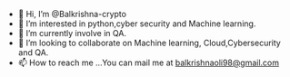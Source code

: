 - 👋 Hi, I’m @Balkrishna-crypto
- 👀 I’m interested in python,cyber security and Machine learning.
- 🌱 I’m currently involve in QA.
- 💞️ I’m looking to collaborate on Machine learning, Cloud,Cybersecurity and QA.
- 📫 How to reach me ...You can mail me at balkrishnaoli98@gmail.com

<!---
Balkrishna-crypto/Balkrishna-crypto is a ✨ special ✨ repository because its `README.md` (this file) appears on your GitHub profile.
You can click the Preview link to take a look at your changes.
--->
